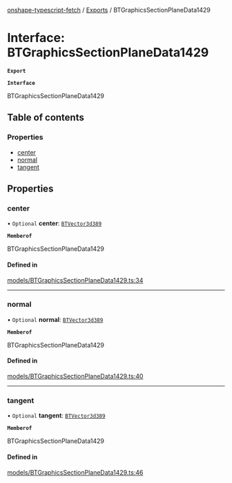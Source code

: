 [onshape-typescript-fetch](../README.md) / [Exports](../modules.md) / BTGraphicsSectionPlaneData1429

# Interface: BTGraphicsSectionPlaneData1429

**`Export`**

**`Interface`**

BTGraphicsSectionPlaneData1429

## Table of contents

### Properties

- [center](BTGraphicsSectionPlaneData1429.md#center)
- [normal](BTGraphicsSectionPlaneData1429.md#normal)
- [tangent](BTGraphicsSectionPlaneData1429.md#tangent)

## Properties

### center

• `Optional` **center**: [`BTVector3d389`](BTVector3d389.md)

**`Memberof`**

BTGraphicsSectionPlaneData1429

#### Defined in

[models/BTGraphicsSectionPlaneData1429.ts:34](https://github.com/toebes/onshape-typescript-fetch/blob/3e11ae1/models/BTGraphicsSectionPlaneData1429.ts#L34)

___

### normal

• `Optional` **normal**: [`BTVector3d389`](BTVector3d389.md)

**`Memberof`**

BTGraphicsSectionPlaneData1429

#### Defined in

[models/BTGraphicsSectionPlaneData1429.ts:40](https://github.com/toebes/onshape-typescript-fetch/blob/3e11ae1/models/BTGraphicsSectionPlaneData1429.ts#L40)

___

### tangent

• `Optional` **tangent**: [`BTVector3d389`](BTVector3d389.md)

**`Memberof`**

BTGraphicsSectionPlaneData1429

#### Defined in

[models/BTGraphicsSectionPlaneData1429.ts:46](https://github.com/toebes/onshape-typescript-fetch/blob/3e11ae1/models/BTGraphicsSectionPlaneData1429.ts#L46)
